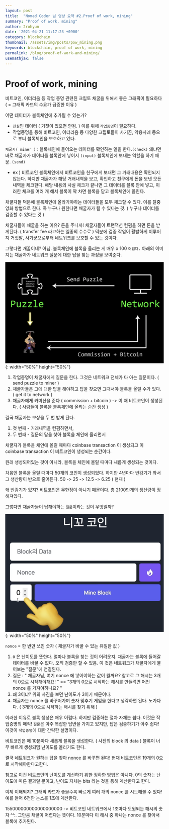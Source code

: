 ```yaml
---
layout: post
title:  "Nomad Coder 님 영상 요약 #2.Proof of work, mining"
summary: "Proof of work, mining"
author: 2rohyun
date: '2021-04-21 11:17:23 +0900'
category: blockchain
thumbnail: /assets/img/posts/pow_mining.png 
keywords: blockchain, proof of work, mining 
permalink: /blog/proof-of-work-and-mining/
usemathjax: false
---
```

# Proof of work, mining 

비트코인, 이더리움 등 작업 증명 관련된 크립토 채굴을 위해서 좋은 그래픽이 필요하다 ( = 그래픽 카드의 수요가 급증한 이유 )

어떤 데이터가 블록체인에 추가될 수 있는가? 
* `진실`인 데이터 ( 거짓이 있으면 안됨. ) 이를 위해 `작업증명`이 필요하다. 
* 작업증명을 통해 비트코인, 이더리움 등 다양한 크립토들이 사기꾼, 악용사례 등으로 부터 블록체인을 보호하고 있다.

`채굴자( miner )` : 블록체인에 들어오는 데이터를 확인하는 일을 한다.`(check)` 왜냐면 바로 채굴자가 데이터를 블록안에 넣어서 `(input)` 블록체인에 보내는 역할을 하기 때문. `(send)`

* ex ) 비트코인 블록체인에서 비트코인을 친구에게 보내면 그 거래내용은 확인되지 않는다. 하지만 채굴자가 해당 거래내역을 보고, 확인하고 친구에게 돈을 보낸 모든 내역을 체크한다. 해당 내용의 사실 체크가 끝나면 그 데이터를 블록 안에 넣고, 이러한 체크를 여러 개 해서 블록이 꽉 차면 블록을 닫고 블록체인에 올린다.

채굴자들 덕분에 블록체인에 올라가야하는 데이터들을 모두 체크할 수 있다. 이를 탈중앙화 방법으로 한다. 즉 누구나 원한다면 채굴자가 될 수 있다는 것. ( 누구나 데이터를 검증할 수 있다는 것 )

채굴자들이 채굴을 하는 이유? 돈을 주니까! 채굴자들이 트랜잭션 컨펌을 하면 돈을 받게된다. ( transfer fee 라고하는 일종의 수수료 ) 덕분에 검증 작업이 활발하게 이루어져 거짓말, 사기꾼으로부터 네트워크를 보호할 수 있는 것이다.

그렇다면 개꿀이네? 아님. 블록체인에 블록을 올리는 게 매우 x 100 `어렵다.` 아래의 이미지는 채굴자가 네트워크 질문에 대한 답을 찾는 과정을 보여준다.

![proof_of_work](/assets/img/posts/proof_of_work.png){: width="50%" height="50%"}

1. 작업증명이 채굴자에게 질문을 한다. 그것은 네트워크 전체가 다 아는 질문이다. ( send puzzle to miner )
2. 채굴자들은 그에 대한 답을 해야하고 답을 찾으면 그때서야 블록을 올릴 수가 있다. ( get it to network )
3. 채굴자에게 커미션을 준다 ( commission + bitcoin ) -> 이 때 비트코인이 생성된다. ( 사람들이 블록을 블록체인에 올리는 순간 생성 )

결국 채굴자는 보상을 두 번 받게 된다. 
1. 첫 번째 - 거래내역을 컨펌하면서, 
2. 두 번째 - 질문의 답을 찾아 블록을 체인에 올리면서 

채굴자가 블록을 체인에 올릴 때마다 coinbase transaction 이 생성되고 이 coinbase transaction 이 비트코인이 생성되는 순간이다.

원래 생성되어있는 것이 아니라, 블록을 체인에 올릴 때마다 새롭게 생성되는 것이다.

처음엔 블록을 올릴 때마다 50개의 코인이 생성되었다. 하지만 4년마다 반감기가 와서 그 생산량이 반으로 줄어든다. 50 -> 25 -> 12.5 -> 6.25 ( 현재 )

왜 반감기가 있지? 비트코인은 무한정이 아니기 때문이다. 총 2100만개의 생산량이 정해져있다.

그렇다면 채굴자들이 답해야하는 `질문`이라는 것이 무엇일까? 

![nicocoin](/assets/img/posts/nikocoin.png){: width="50%" height="50%"}

`nonce` = 한 번만 쓰인 숫자 ( 채굴자가 바꿀 수 있는 유일한 값 )

1. `0` 은 난이도를 뜻한다. 얼마나 블록을 찾는 것이 어려운지. 채굴자는 블록에 들어갈 데이터를 바꿀 수 없다. 오직 검증만 할 수 있음. 이 것은 네트워크가 채굴자에게 물어보는 "질문"에 연결된다.
2. 질문 : " 채굴자님, 여기 nonce 에 넣어야하는 값이 뭘까요? 참고로 그 해시는 3개의 0으로 시작해야해요! " == "3개의 0으로 시작하는 해시를 만들려면 어떤 nonce 를 가져야하나요? "
3. 왜 3이냐? 위의 사진을 보면 난이도가 3이기 때문이다.
4. 채굴자는 nonce 를 바꾸어가며 숫자 맞추기 게임을 한다고 생각하면 된다. 노가다다. ( 3개의 0으로 시작하는 해시를 찾기 위해 )

이러한 이유로 블록 생성은 매우 어렵다. 하지만 검증하는 절차 자체는 쉽다. 이것은 작업증명의 매직! `질문`은 아주 복잡한 답변을 가지고 있지만, 답은 검증하기가 아주 쉽다!
이것이 `작업증명`에 대한 간략한 설명이다.

비트코인은 매 10분마다 새롭게 블록을 생성한다. ( 사진의 block 의 data ) 블록이 너무 빠르게 생성되몀 난이도를 올리기도 한다.

결국 네트워크가 원하는 답을 찾아 nonce 를 바꾸면 된다! 현재 비트코인은 19개의 0으로 시작해야한다고한다.

참고로 이건 비트코인의 난이도를 계산하기 위한 정확한 방법은 아니다. 0의 숫자는 난이도에 따른 결과일 뿐이고, 난이도 자체는 bits 라는 것을 통해 계산한다고 한다.

이제 이해되지? 그래픽 카드가 좋을수록 빠르게 여러 개의 nonce 를 시도해볼 수 있다! 예를 들어 6천만 논스를 1초에 계산한다.

155000000000000000000 -> 비트코인 네트워크에서 1초마다 도원되는 해시의 숫자 ^^.. 그만큼 채굴이 어렵다는 뜻이다. 10분마다 이 해시 중 하나는 nonce 를 찾아서 블록에 추가된다.